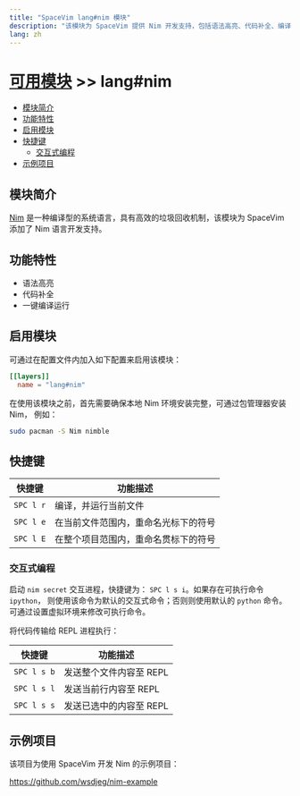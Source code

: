 ```yaml
---
title: "SpaceVim lang#nim 模块"
description: "该模块为 SpaceVim 提供 Nim 开发支持，包括语法高亮、代码补全、编译运行以及交互式编程等功能。"
lang: zh
---
```


# [可用模块](../../) >> lang#nim

<!-- vim-markdown-toc GFM -->

- [模块简介](#模块简介)
- [功能特性](#功能特性)
- [启用模块](#启用模块)
- [快捷键](#快捷键)
  - [交互式编程](#交互式编程)
- [示例项目](#示例项目)

<!-- vim-markdown-toc -->

## 模块简介

[Nim](https://github.com/nim-lang/Nim) 是一种编译型的系统语言，具有高效的垃圾回收机制，该模块为 SpaceVim 添加了 Nim 语言开发支持。

## 功能特性

- 语法高亮
- 代码补全
- 一键编译运行

## 启用模块

可通过在配置文件内加入如下配置来启用该模块：

```toml
[[layers]]
  name = "lang#nim"
```

在使用该模块之前，首先需要确保本地 Nim 环境安装完整，可通过包管理器安装 Nim， 例如：

```sh
sudo pacman -S Nim nimble
```

## 快捷键

| 快捷键    | 功能描述                             |
| --------- | ------------------------------------ |
| `SPC l r` | 编译，并运行当前文件                 |
| `SPC l e` | 在当前文件范围内，重命名光标下的符号 |
| `SPC l E` | 在整个项目范围内，重命名贯标下的符号 |

### 交互式编程

启动 `nim secret` 交互进程，快捷键为： `SPC l s i`。如果存在可执行命令 `ipython`，
则使用该命令为默认的交互式命令；否则则使用默认的 `python` 命令。可通过设置虚拟环境来修改可执行命令。

将代码传输给 REPL 进程执行：

| 快捷键      | 功能描述                |
| ----------- | ----------------------- |
| `SPC l s b` | 发送整个文件内容至 REPL |
| `SPC l s l` | 发送当前行内容至 REPL   |
| `SPC l s s` | 发送已选中的内容至 REPL |

## 示例项目

该项目为使用 SpaceVim 开发 Nim 的示例项目：

<https://github.com/wsdjeg/nim-example>
